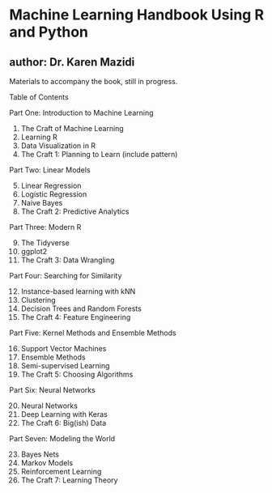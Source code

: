 # Machine Learning Handbook Using R and Python
## author: Dr. Karen Mazidi

Materials to accompany the book, still in progress. 

Table of Contents

Part One: Introduction to Machine Learning

1. The Craft of Machine Learning
2. Learning R
3. Data Visualization in R
4. The Craft 1: Planning to Learn (include pattern)

Part Two: Linear Models

5. Linear Regression
6. Logistic Regression
7. Naive Bayes
8. The Craft 2: Predictive Analytics

Part Three: Modern R

9. The Tidyverse
10. ggplot2
11. The Craft 3: Data Wrangling

Part Four: Searching for Similarity

12. Instance-based learning with kNN
13. Clustering
14. Decision Trees and Random Forests
15. The Craft 4: Feature Engineering

Part Five: Kernel Methods and Ensemble Methods

16. Support Vector Machines
17. Ensemble Methods
18. Semi-supervised Learning
19. The Craft 5: Choosing Algorithms

Part Six: Neural Networks

20. Neural Networks
21. Deep Learning with Keras
22. The Craft 6: Big(ish) Data

Part Seven: Modeling the World

23. Bayes Nets
24. Markov Models
25. Reinforcement Learning
26. The Craft 7: Learning Theory
